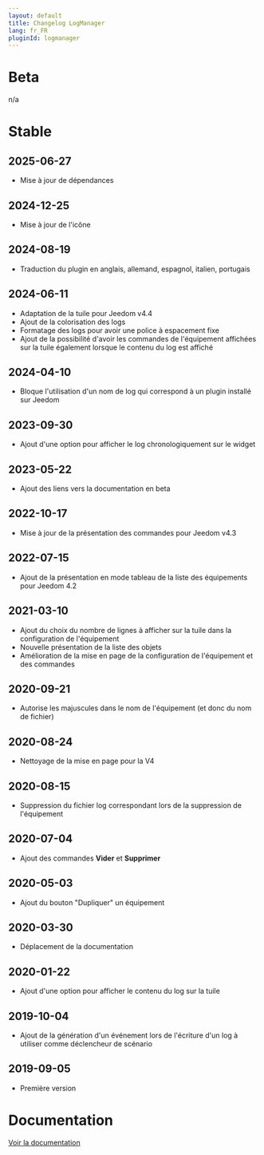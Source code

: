 ```yaml
---
layout: default
title: Changelog LogManager
lang: fr_FR
pluginId: logmanager
---
```


# Beta

n/a

# Stable

## 2025-06-27

- Mise à jour de dépendances

## 2024-12-25

- Mise à jour de l'icône

## 2024-08-19

- Traduction du plugin en anglais, allemand, espagnol, italien, portugais

## 2024-06-11

- Adaptation de la tuile pour Jeedom v4.4
- Ajout de la colorisation des logs
- Formatage des logs pour avoir une police à espacement fixe
- Ajout de la possibilité d'avoir les commandes de l'équipement affichées sur la tuile également lorsque le contenu du log est affiché

## 2024-04-10

- Bloque l'utilisation d'un nom de log qui correspond à un plugin installé sur Jeedom

## 2023-09-30

- Ajout d'une option pour afficher le log chronologiquement sur le widget

## 2023-05-22

- Ajout des liens vers la documentation en beta

## 2022-10-17

- Mise à jour de la présentation des commandes pour Jeedom v4.3

## 2022-07-15

- Ajout de la présentation en mode tableau de la liste des équipements pour Jeedom 4.2

## 2021-03-10

- Ajout du choix du nombre de lignes à afficher sur la tuile dans la configuration de l'équipement
- Nouvelle présentation de la liste des objets
- Amélioration de la mise en page de la configuration de l'équipement et des commandes

## 2020-09-21

- Autorise les majuscules dans le nom de l'équipement (et donc du nom de fichier)

## 2020-08-24

- Nettoyage de la mise en page pour la V4

## 2020-08-15

- Suppression du fichier log correspondant lors de la suppression de l'équipement

## 2020-07-04

- Ajout des commandes **Vider** et **Supprimer**

## 2020-05-03

- Ajout du bouton "Dupliquer" un équipement

## 2020-03-30

- Déplacement de la documentation

## 2020-01-22

- Ajout d'une option pour afficher le contenu du log sur la tuile

## 2019-10-04

- Ajout de la génération d'un événement lors de l'écriture d'un log à utiliser comme déclencheur de scénario

## 2019-09-05

- Première version

# Documentation

[Voir la documentation]({{site.baseurl}}/{{page.pluginId}}/{{page.lang}})
